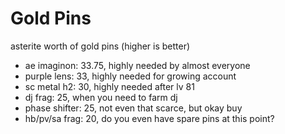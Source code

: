 # Gold Pins

asterite worth of gold pins (higher is better)
- ae imaginon: 33.75, highly needed by almost everyone
- purple lens: 33, highly needed for growing account
- sc metal h2: 30, highly needed after lv 81
- dj frag: 25, when you need to farm dj
- phase shifter: 25, not even that scarce, but okay buy
- hb/pv/sa frag: 20, do you even have spare pins at this point?